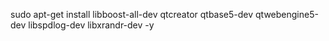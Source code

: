 sudo apt-get install libboost-all-dev qtcreator qtbase5-dev qtwebengine5-dev libspdlog-dev libxrandr-dev -y 